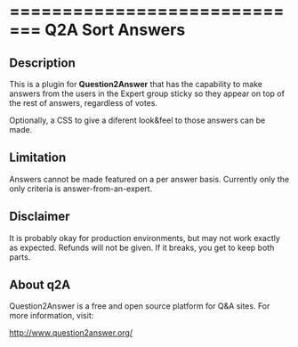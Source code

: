 =============================
Q2A Sort Answers  
=============================

Description
-----------
This is a plugin for **Question2Answer** that has the capability to make answers from the users in the Expert group sticky so they appear on top of the rest of answers, regardless of votes.

Optionally, a CSS to give a diferent look&feel to those answers can be made. 

Limitation 
-----------
Answers cannot be made featured on a per answer basis. Currently only the only criteria is answer-from-an-expert.

Disclaimer
----------
It is probably okay for production environments, but may not work exactly as expected.  Refunds will not be given.  If it breaks, you get to keep both parts.

About q2A
---------
Question2Answer is a free and open source platform for Q&A sites. For more information, visit:

http://www.question2answer.org/

